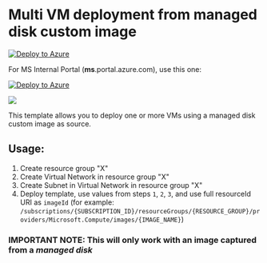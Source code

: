 # Multi VM deployment from managed disk custom image

[![Deploy to Azure](http://azuredeploy.net/deploybutton.svg)](https://portal.azure.com/#create/Microsoft.Template/uri/https%3A%2F%2Fraw.githubusercontent.com%2Fsnobu%2Fmulti-vm-from-template%2Fmaster%2Fazuredeploy.json)


For MS Internal Portal (**ms**.portal.azure.com), use this one:

[![Deploy to Azure](http://azuredeploy.net/deploybutton.svg)](https://ms.portal.azure.com/#create/Microsoft.Template/uri/https%3A%2F%2Fraw.githubusercontent.com%2Fsnobu%2Fmulti-vm-from-template%2Fmaster%2Fazuredeploy.json)


<a href="http://armviz.io/#/?load=https%3A%2F%2Fraw.githubusercontent.com%2Fsnobu%2Fmulti-vm-from-template%2Fmaster%2Fazuredeploy.json" target="_blank">
    <img src="http://armviz.io/visualizebutton.png"/>
</a>

This template allows you to deploy one or more VMs using a managed disk custom image as source.

## Usage:

1. Create resource group "X"
2. Create Virtual Network in resource group "X"
3. Create Subnet in Virtual Network in resource group "X"
4. Deploy template, use values from steps `1`, `2`, `3`, and use full resourceId URI as `imageId` (for example: `/subscriptions/{SUBSCRIPTION_ID}/resourceGroups/{RESOURCE_GROUP}/providers/Microsoft.Compute/images/{IMAGE_NAME}`)

### IMPORTANT NOTE: This will only work with an image captured from a _managed disk_
